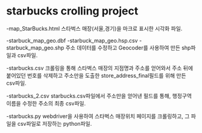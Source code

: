 # starbucks crolling project

-map_StarBucks.html
스타벅스 매장(서울,경기)을 마크로 표시한 시각화 파일.

-starbuck_map_geo.dbf
-starbuck_map_geo.hsp.csv
-starbuck_map_geo.shp
주소 데이터를 수정하고 Geocoder를 사용하여 만든 shp파일과 csv파일.

-starbucks.csv
크롤링을 통해 스타벅스 매장의 지점명과 주소를 얻어와서 주소 뒤에 붙어있던 번호를 삭제하고 주소만을 도출한 store_address_final필드를 위해 만든 csv파일.

-starbucks_2.csv
starbucks.csv파일에서 주소만을 얻어낸 필드를 통해, 행정구역 이름을 수정한 주소의 최종 csv파일.

-starbucks.py
webdriver을 사용하여 스타벅스 매장위치 페이지를 크롤링하고, 그 파일을 csv파일로 저장하는 python파일.
